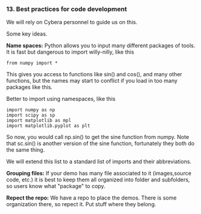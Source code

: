### 13. Best practices for code development

We will rely on Cybera personnel to guide us on this.

Some key ideas.

**Name spaces:** Python allows you to input many different packages of tools. It is fast but dangerous to import willy-nilly, like this
```
from numpy import *
```
This gives you access to functions like sin() and cos(), and many other functions, but the names may start to conflict if you load in too many packages like this.

Better to import using namespaces, like this
```
import numpy as np
import scipy as sp
import matplotlib as mpl
import matplotlib.pyplot as plt
```
So now, you would call np.sin() to get the sine function from numpy. Note that sc.sin() is another version of the sine function, fortunately they both do the same thing. 

We will extend this list to a standard list of imports and their abbreviations.

**Grouping files:** If your demo has many file associated to it (images,source code, etc.) it is best to keep them all organized into folder and subfolders, so users know what "package" to copy. 

**Repect the repo:** We have a repo to place the demos. There is some organization there, so repect it. Put stuff where they belong.